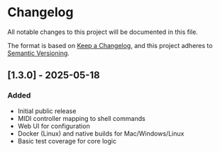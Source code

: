 # Changelog

All notable changes to this project will be documented in this file.

The format is based on [Keep a Changelog](https://keepachangelog.com/en/1.0.0/), and this project adheres to [Semantic Versioning](https://semver.org/spec/v2.0.0.html).

## [1.3.0] - 2025-05-18
### Added
- Initial public release
- MIDI controller mapping to shell commands
- Web UI for configuration
- Docker (Linux) and native builds for Mac/Windows/Linux
- Basic test coverage for core logic 